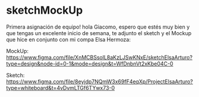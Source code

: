 # sketchMockUp
Primera asignación de equipo!
hola Giacomo, espero que estés muy bien y que tengas un excelente inicio de semana, te adjunto
el sketch y el Mockup que hice en conjunto con mi compa Elsa Hermoza:

MockUp:
https://www.figma.com/file/XnMCBSsolL8aKzLJSwKNxE/sketchElsaArturo?type=design&node-id=0-1&mode=design&t=WfDnbnVt2xKbe04C-0

Sketch:
https://www.figma.com/file/8eyjdp7NQmW3x69fF4eqXp/ProjectElsaArturo?type=whiteboard&t=4vDvmLTGf6TYwx73-0